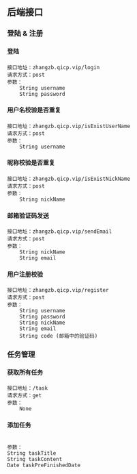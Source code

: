 ## 后端接口

### 登陆 & 注册

#### 登陆

```
接口地址：zhangzb.qicp.vip/login
请求方式：post
参数：
    String username
    String password
```

#### 用户名校验是否重复

```
接口地址：zhangzb.qicp.vip/isExistUserName
请求方式：post
参数：
	String username
```

#### 昵称校验是否重复

```
接口地址：zhangzb.qicp.vip/isExistNickName
请求方式：post
参数：
    String nickName
```

#### 邮箱验证码发送

```
接口地址：zhangzb.qicp.vip/sendEmail
请求方式：post
参数：
    String nickName
    String email
```

#### 用户注册校验

```
接口地址：zhangzb.qicp.vip/register
请求方式：post
参数：
    String username
    String password
    String nickName
    String email
    String code (邮箱中的验证码)
```

### 任务管理

#### 获取所有任务

```
接口地址：/task
请求方式：get
参数：
	None
```

#### 添加任务

```

参数：
String taskTitle
String taskContent
Date taskPreFinishedDate

```

